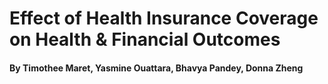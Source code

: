 # Effect of Health Insurance Coverage on Health & Financial Outcomes

#### By Timothee Maret, Yasmine Ouattara, Bhavya Pandey, Donna Zheng 


